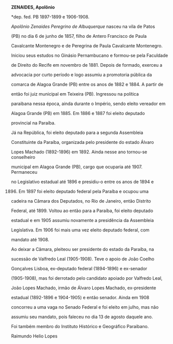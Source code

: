 **ZENAIDES, Apolônio**



\*dep. fed. PB 1897-1899 e 1906-1908.



*Apolônio Zenaides Peregrino de Albuquerque* nasceu na vila de Patos

(PB) no dia 6 de junho de 1857, filho de Antero Francisco de Paula

Cavalcante Montenegro e de Peregrina de Paula Cavalcante Montenegro.



Iniciou seus estudos no Ginásio Pernambucano e formou-se pela Faculdade

de Direito do Recife em novembro de 1881. Depois de formado, exerceu a

advocacia por curto período e logo assumiu a promotoria pública da

comarca de Alagoa Grande (PB) entre os anos de 1882 e 1884. A partir de

então foi juiz municipal em Teixeira (PB). Ingressou na política

paraibana nessa época, ainda durante o Império, sendo eleito vereador em

Alagoa Grande (PB) em 1885. Em 1886 e 1887 foi eleito deputado

provincial na Paraíba.



Já na República, foi eleito deputado para a segunda Assembleia

Constituinte da Paraíba, organizada pelo presidente do estado Álvaro

Lopes Machado (1892-1896) em 1892. Ainda nesse ano tornou-se conselheiro

municipal em Alagoa Grande (PB), cargo que ocuparia até 1907. Permaneceu

no Legislativo estadual até 1896 e presidiu-o entre os anos de 1894 e

1896. Em 1897 foi eleito deputado federal pela Paraíba e ocupou uma

cadeira na Câmara dos Deputados, no Rio de Janeiro, então Distrito

Federal, até 1899. Voltou ao então para a Paraíba, foi eleito deputado

estadual e em 1905 assumiu novamente a presidência da Assembleia

Legislativa. Em 1906 foi mais uma vez eleito deputado federal, com

mandato até 1908.



Ao deixar a Câmara, pleiteou ser presidente do estado da Paraíba, na

sucessão de Valfredo Leal (1905-1908). Teve o apoio de João Coelho

Gonçalves Lisboa, ex-deputado federal (1894-1896) e ex-senador

(1905-1908), mas foi derrotado pelo candidato apoiado por Valfredo Leal,

João Lopes Machado, irmão de Álvaro Lopes Machado, ex-presidente

estadual (1892-1896 e 1904-1905) e então senador. Ainda em 1908

concorreu a uma vaga no Senado Federal e foi eleito em julho, mas não

assumiu seu mandato, pois faleceu no dia 13 de agosto daquele ano.



Foi também membro do Instituto Histórico e Geográfico Paraibano.



Raimundo Helio Lopes



